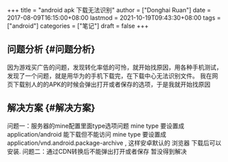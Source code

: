 +++
title = "android apk 下载无法识别"
author = ["Donghai Ruan"]
date = 2017-08-09T16:15:00+08:00
lastmod = 2021-10-19T09:43:30+08:00
tags = ["android"]
categories = ["笔记"]
draft = false
+++

## 问题分析 {#问题分析}

因为游戏买广告的问题，发现转化率低的可怜，就开始找原因，用各种手机测试，发现了一个问题，就是用华为的手机下载完，在下载中心无法识别文件。
我在网页下载别人的的APK的时候会弹出打开或者保存的选项，于是我就开始找原因
<!--more-->


## 解决方案 {#解决方案}

问题一：服务器的mine配置里面type选项问题
mine type 要设置成 application/android 能下载但不能访问
mine type 要设置成 application/vnd.android.package-archive , 这样安卓默认的 浏览器 下载后可以安装.
问题二：通过CDN转换后不能弹出打开或者保存
暂没得到解决
